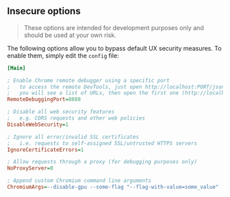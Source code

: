 ## Insecure options

> These options are intended for development purposes only and should be used at your own risk.

The following options allow you to bypass default UX security measures. To enable them, simply edit the `config` file:

```ini
[Main]

; Enable Chrome remote debugger using a specific port
;   to access the remote DevTools, just open http://localhost:PORT/json/list
;   you will see a list of URLs, then open the first one (http://localhost:PORT/...)
RemoteDebuggingPort=8888

; Disable all web security features
;   e.g. CORS requests and other web policies
DisableWebSecurity=1

; Ignore all error/invalid SSL certificates
;   i.e. requests to self-assigned SSL/untrusted HTTPS servers
IgnoreCertificateErrors=1

; Allow requests through a proxy (for debugging purposes only)
NoProxyServer=0

; Append custom Chromium command line arguments
ChromiumArgs=--disable-gpu --some-flag "--flag-with-value=some_value"
```
